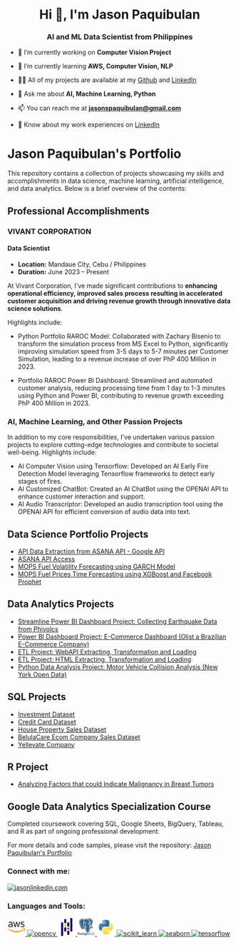 <h1 align="center">Hi 👋, I'm Jason Paquibulan</h1>      
<h3 align="center">AI and ML Data Scientist from Philippines</h3>

- 🔭 I’m currently working on **Computer Vision Project**

- 🌱 I’m currently learning **AWS, Computer Vision, NLP**

- 👨‍💻 All of my projects are available at my [Github](https://github.com/jasonpaquibulan/Portfolio/tree/main) and [LinkedIn](https://www.linkedin.com/in/jsp01/)

- 💬 Ask me about **AI, Machine Learning, Python**

- 📫 You can reach me at **jasonspaquibulan@gmail.com**

- 📄 Know about my work experiences on [LinkedIn](https://www.linkedin.com/in/jsp01/)

# Jason Paquibulan's Portfolio

This repository contains a collection of projects showcasing my skills and accomplishments in data science, machine learning, artificial intelligence, and data analytics. Below is a brief overview of the contents:

## Professional Accomplishments

### VIVANT CORPORATION

#### Data Scientist
- **Location:** Mandaue City, Cebu / Philippines
- **Duration:** June 2023 – Present

At Vivant Corporation, I've made significant contributions to 
**enhancing operational efficiency, 
improved sales process resulting in accelerated customer acquisition 
and driving revenue growth through innovative data science solutions**. 

Highlights include:

- Python Portfolio RAROC Model: Collaborated with Zachary Bisenio to transform the simulation process from MS Excel to Python, significantly improving simulation speed from 3-5 days to 5-7 minutes per Customer Simulation, leading to a revenue increase of over PhP 400 Million in 2023.

- Portfolio RAROC Power BI Dashboard: Streamlined and automated customer analysis, reducing processing time from 1 day to 1-3 minutes using Python and Power BI, contributing to revenue growth exceeding PhP 400 Million in 2023.

### AI, Machine Learning, and Other Passion Projects

In addition to my core responsibilities, I've undertaken various passion projects to explore cutting-edge technologies and contribute to societal well-being. Highlights include:

- AI Computer Vision using Tensorflow: Developed an AI Early Fire Detection Model leveraging Tensorflow frameworks to detect early stages of fires.
- AI Customized ChatBot: Created an AI ChatBot using the OPENAI API to enhance customer interaction and support.
- AI Audio Transcriptor: Developed an audio transcription tool using the OPENAI API for efficient conversion of audio data into text.

## Data Science Portfolio Projects

- [API Data Extraction from ASANA API - Google API](https://github.com/jasonpaquibulan/Portfolio/tree/main/Data%20Science%20Portfolio%20Projects/API%20Data%20Extraction%20from%20ASANA%20API%20-%20Google%20API)
- [ASANA API Access](https://github.com/jasonpaquibulan/Portfolio/tree/main/Data%20Science%20Portfolio%20Projects/ASANA%20API%20Access)
- [MOPS Fuel Volatility Forecasting using GARCH Model](https://github.com/jasonpaquibulan/Portfolio/tree/main/Data%20Science%20Portfolio%20Projects/MOPS%20Fuel%20Volatility%20Forecasting%20using%20GARCH%20Model)
- [MOPS Fuel Prices Time Forecasting using XGBoost and Facebook Prophet](https://github.com/jasonpaquibulan/Portfolio/tree/main/Data%20Science%20Portfolio%20Projects/MOPS%20Fuel%20Prices%20Time%20Forecasting%20using%20XGBoost%20and%20Facebook%20Prophet)

## Data Analytics Projects

- [Streamline Power BI Dashboard Project: Collecting Earthquake Data from Phivolcs](https://github.com/jasonpaquibulan/Portfolio/tree/main/Data%20Analytics%20Projects/Streamline%20Power%20BI%20Dashboard%20Project%20Collecting%20Earthquake%20Data%20from%20Phivolcs)
- [Power BI Dashboard Project: E-Commerce Dashboard (Olist a Brazilian E-Commerce Company)](https://github.com/jasonpaquibulan/Portfolio/tree/main/Data%20Analytics%20Projects/Power%20BI%20Dashboard%20Project%20E-Commerce%20Dashboard%20Olist%20a%20Brazilian%20E-Commerce%20Company)
- [ETL Project: WebAPI Extracting, Transformation and Loading](https://github.com/jasonpaquibulan/Portfolio/tree/main/Data%20Analytics%20Projects/ETL%20Project%20WebAPI%20Extracting%20Transformation%20and%20Loading)
- [ETL Project: HTML Extracting, Transformation and Loading](https://github.com/jasonpaquibulan/Portfolio/tree/main/Data%20Analytics%20Projects/ETL%20Project%20HTML%20Extracting%20Transformation%20and%20Loading)
- [Python Data Analysis Project: Motor Vehicle Collision Analysis (New York Open Data)](https://github.com/jasonpaquibulan/Portfolio/tree/main/Data%20Analytics%20Projects/Python%20Data%20Analysis%20Project%20Motor%20Vehicle%20Collision%20Analysis%20New%20York%20Open%20Data)

## SQL Projects

- [Investment Dataset](https://github.com/jasonpaquibulan/Portfolio/tree/main/SQL%20Projects/Investment%20Dataset)
- [Credit Card Dataset](https://github.com/jasonpaquibulan/Portfolio/tree/main/SQL%20Projects/Credit%20Card%20Dataset)
- [House Property Sales Dataset](https://github.com/jasonpaquibulan/Portfolio/tree/main/SQL%20Projects/House%20Property%20Sales%20Dataset)
- [BelulaCare Ecom Company Sales Dataset](https://github.com/jasonpaquibulan/Portfolio/tree/main/SQL%20Projects/BelulaCare%20Ecom%20Company%20Sales%20Dataset)
- [Yellevate Company](https://github.com/jasonpaquibulan/Portfolio/tree/main/SQL%20Projects/Yellevate%20Company)

## R Project

- [Analyzing Factors that could Indicate Malignancy in Breast Tumors](https://github.com/jasonpaquibulan/Portfolio/tree/main/R%20Project%20Analyzing%20Factors%20that%20could%20Indicate%20Malignancy%20in%20Breast%20Tumors)

## Google Data Analytics Specialization Course

Completed coursework covering SQL, Google Sheets, BigQuery, Tableau, and R as part of ongoing professional development.

For more details and code samples, please visit the repository: [Jason Paquibulan's Portfolio](https://github.com/jasonpaquibulan/Portfolio/tree/main)







<h3 align="left">Connect with me:</h3>
<p align="left">
<a href="https://linkedin.com/in/jasonlinkedin.com" target="blank"><img align="center" src="https://raw.githubusercontent.com/rahuldkjain/github-profile-readme-generator/master/src/images/icons/Social/linked-in-alt.svg" alt="jasonlinkedin.com" height="30" width="40" /></a>
</p>

<h3 align="left">Languages and Tools:</h3>
<p align="left"> <a href="https://aws.amazon.com" target="_blank" rel="noreferrer"> <img src="https://raw.githubusercontent.com/devicons/devicon/master/icons/amazonwebservices/amazonwebservices-original-wordmark.svg" alt="aws" width="40" height="40"/> </a> <a href="https://opencv.org/" target="_blank" rel="noreferrer"> <img src="https://www.vectorlogo.zone/logos/opencv/opencv-icon.svg" alt="opencv" width="40" height="40"/> </a> <a href="https://pandas.pydata.org/" target="_blank" rel="noreferrer"> <img src="https://raw.githubusercontent.com/devicons/devicon/2ae2a900d2f041da66e950e4d48052658d850630/icons/pandas/pandas-original.svg" alt="pandas" width="40" height="40"/> </a> <a href="https://www.postgresql.org" target="_blank" rel="noreferrer"> <img src="https://raw.githubusercontent.com/devicons/devicon/master/icons/postgresql/postgresql-original-wordmark.svg" alt="postgresql" width="40" height="40"/> </a> <a href="https://www.python.org" target="_blank" rel="noreferrer"> <img src="https://raw.githubusercontent.com/devicons/devicon/master/icons/python/python-original.svg" alt="python" width="40" height="40"/> </a> <a href="https://scikit-learn.org/" target="_blank" rel="noreferrer"> <img src="https://upload.wikimedia.org/wikipedia/commons/0/05/Scikit_learn_logo_small.svg" alt="scikit_learn" width="40" height="40"/> </a> <a href="https://seaborn.pydata.org/" target="_blank" rel="noreferrer"> <img src="https://seaborn.pydata.org/_images/logo-mark-lightbg.svg" alt="seaborn" width="40" height="40"/> </a> <a href="https://www.tensorflow.org" target="_blank" rel="noreferrer"> <img src="https://www.vectorlogo.zone/logos/tensorflow/tensorflow-icon.svg" alt="tensorflow" width="40" height="40"/> </a> </p>
